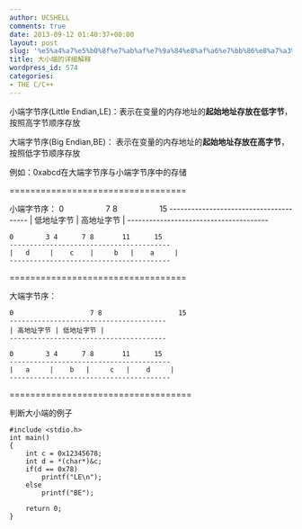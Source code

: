 ```yaml
---
author: UCSHELL
comments: true
date: 2013-09-12 01:40:37+00:00
layout: post
slug: '%e5%a4%a7%e5%b0%8f%e7%ab%af%e7%9a%84%e8%af%a6%e7%bb%86%e8%a7%a3%e9%87%8a'
title: 大小端的详细解释
wordpress_id: 574
categories:
- THE C/C++
---
```


小端字节序(Little Endian,LE)：表示在变量的内存地址的**起始地址存放在低字节**，按照高字节顺序存放

大端字节序(Big Endian,BE)： 表示在变量的内存地址的**起始地址存放在高字节**，按照低字节顺序存放

例如：0xabcd在大端字节序与小端字节序中的存储

==================================

小端字节序：
    0                   7 8                   15
    ---------------------------------------
    | 低地址字节 | 高地址字节 |
    ---------------------------------------
    
    0        3 4      7 8       11      15
    ----------------------------------------
    |   d     |    c    |     b   |    a     |
    ----------------------------------------

==================================

大端字节序：

    0                   7 8                   15
    ---------------------------------------
    | 高地址字节 | 低地址字节 |
    ---------------------------------------
    
    0        3 4      7 8       11      15
    ----------------------------------------
    |   a     |    b   |     c   |    d     |
    ----------------------------------------

===================================

判断大小端的例子

    
    #include <stdio.h>
    int main()
    {
        int c = 0x12345678;
        int d = *(char*)&c;
        if(d == 0x78)
        	printf("LE\n");
        else
        	printf("BE");
        
        return 0;
    }
